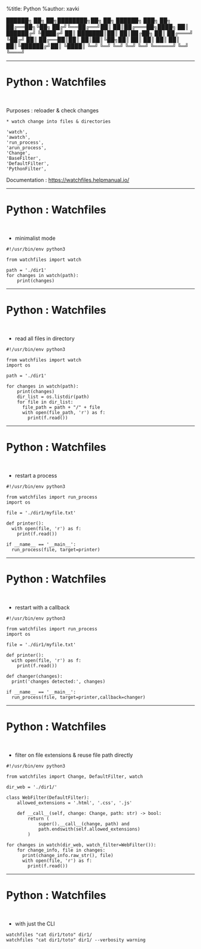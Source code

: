 %title: Python
%author: xavki


██████╗ ██╗   ██╗████████╗██╗  ██╗ ██████╗ ███╗   ██╗
██╔══██╗╚██╗ ██╔╝╚══██╔══╝██║  ██║██╔═══██╗████╗  ██║
██████╔╝ ╚████╔╝    ██║   ███████║██║   ██║██╔██╗ ██║
██╔═══╝   ╚██╔╝     ██║   ██╔══██║██║   ██║██║╚██╗██║
██║        ██║      ██║   ██║  ██║╚██████╔╝██║ ╚████║
╚═╝        ╚═╝      ╚═╝   ╚═╝  ╚═╝ ╚═════╝ ╚═╝  ╚═══╝
                                                     
-----------------------------------------------------------------------------------------------------------                                          

# Python : Watchfiles

<br>

Purposes : reloader & check changes

	* watch change into files & directories

    'watch',
    'awatch',
    'run_process',
    'arun_process',
    'Change',
    'BaseFilter',
    'DefaultFilter',
    'PythonFilter',

Documentation : https://watchfiles.helpmanual.io/

-----------------------------------------------------------------------------------------------------------                                          

# Python : Watchfiles

<br>

* minimalist mode

```
#!/usr/bin/env python3

from watchfiles import watch

path = './dir1'
for changes in watch(path):
    print(changes)
```

-----------------------------------------------------------------------------------------------------------                                          

# Python : Watchfiles

<br>

* read all files in directory

```
#!/usr/bin/env python3

from watchfiles import watch
import os

path = './dir1'

for changes in watch(path):
    print(changes)
    dir_list = os.listdir(path)
    for file in dir_list:
      file_path = path + "/" + file
      with open(file_path, 'r') as f:
        print(f.read())
```

-----------------------------------------------------------------------------------------------------------                                          

# Python : Watchfiles

<br>

* restart a process

```
#!/usr/bin/env python3

from watchfiles import run_process
import os

file = './dir1/myfile.txt'

def printer():
  with open(file, 'r') as f:
    print(f.read())

if __name__ == '__main__':
  run_process(file, target=printer)
```

-----------------------------------------------------------------------------------------------------------                                          

# Python : Watchfiles

<br>

* restart with a callback

```
#!/usr/bin/env python3

from watchfiles import run_process
import os

file = './dir1/myfile.txt'

def printer():
  with open(file, 'r') as f:
    print(f.read())

def changer(changes):
  print('changes detected:', changes)

if __name__ == '__main__':
  run_process(file, target=printer,callback=changer)
```

-----------------------------------------------------------------------------------------------------------                                          

# Python : Watchfiles

<br>

* filter on file extensions & reuse file path directly

```
#!/usr/bin/env python3

from watchfiles import Change, DefaultFilter, watch

dir_web = './dir1/'

class WebFilter(DefaultFilter):
    allowed_extensions = '.html', '.css', '.js'

    def __call__(self, change: Change, path: str) -> bool:
        return (
            super().__call__(change, path) and
            path.endswith(self.allowed_extensions)
        )

for changes in watch(dir_web, watch_filter=WebFilter()):
    for change_info, file in changes:
      print(change_info.raw_str(), file)
      with open(file, 'r') as f:
        print(f.read())
```

-----------------------------------------------------------------------------------------------------------                                          

# Python : Watchfiles

<br>

* with just the CLI

```
watchfiles "cat dir1/toto" dir1/
watchfiles "cat dir1/toto" dir1/ --verbosity warning
```
